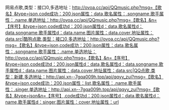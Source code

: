 网易点歌,类型：接口0,多选地址：http://ovoa.cc/api/QQmusic.php?msg=【歌名】&type=json,code成功：200,json属性：data,歌名属性：.songname,歌手属性：.name,单选地址：http://ovoa.cc/api/QQmusic.php?msg=【歌名】&n=【序号】&type=json,code成功d：200,json属性d：data,歌名属性d：data.songname,歌手属性d：data.name,图片属性：data.cover,地址属性：data.src|酷狗点歌,类型：接口0,多选地址：http://ovoa.cc/api/QQmusic.php?msg=【歌名】&type=json,code成功：200,json属性：data,歌名属性：.songname,歌手属性：.name,单选地址：http://ovoa.cc/api/QQmusic.php?msg=【歌名】&n=【序号】&type=json,code成功d：200,json属性d：data,歌名属性d：data.songname,歌手属性d：data.name,图片属性：data.cover,地址属性：data.src|QQ点歌,类型：新建,多选地址：http://api.xn--7gqa009h.top/api/qqyy_zui?msg=【歌名】&type=json,code成功：200,json属性：list,歌名属性：.name,歌手属性：.singer,单选地址：http://api.xn--7gqa009h.top/api/qqyy_zui?msg=【歌名】&type=json&n=【序号】,code成功d：200,json属性d：data,歌名属性d：name,歌手属性d：singer,图片属性：cover,地址属性：url

